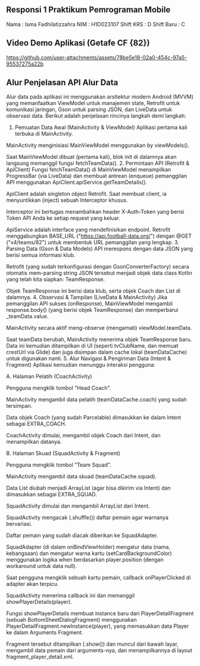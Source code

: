## Responsi 1 Praktikum Pemrograman Mobile
Nama       : Isma Fadhilatizzahra
NIM        : H1D023107
Shift KRS  : D
Shift Baru : C 

## Video Demo Aplikasi (Getafe CF {82})

https://github.com/user-attachments/assets/78be5e18-02a0-454c-97a5-95537275a22b

## Alur Penjelasan API Alur Data
Alur data pada aplikasi ini menggunakan arsitektur modern Android (MVVM) yang memanfaatkan ViewModel untuk manajemen state, Retrofit untuk komunikasi jaringan, Gson untuk parsing JSON, dan LiveData untuk observasi data.
Berikut adalah penjelasan rincinya langkah demi langkah:
1. Pemuatan Data Awal (MainActivity & ViewModel)
Aplikasi pertama kali terbuka di MainActivity.

MainActivity menginisiasi MainViewModel menggunakan by viewModels().

Saat MainViewModel dibuat (pertama kali), blok init di dalamnya akan langsung memanggil fungsi fetchTeamData().
2. Permintaan API (Retrofit & ApiClient)
Fungsi fetchTeamData() di MainViewModel menampilkan ProgressBar (via LiveData) dan membuat antrean (enqueue) pemanggilan API menggunakan ApiClient.apiService.getTeamDetails().

ApiClient adalah singleton object Retrofit. Saat membuat client, ia menyuntikkan (inject) sebuah Interceptor khusus.

Interceptor ini bertugas menambahkan header X-Auth-Token yang berisi Token API Anda ke setiap request yang keluar.

ApiService adalah interface yang mendefinisikan endpoint. Retrofit menggabungkan BASE_URL ("https://api.football-data.org/") dengan @GET ("v4/teams/82") untuk membentuk URL pemanggilan yang lengkap.
3. Parsing Data (Gson & Data Models)
API merespons dengan data JSON yang berisi semua informasi klub.

Retrofit (yang sudah terkonfigurasi dengan GsonConverterFactory) secara otomatis mem-parsing string JSON tersebut menjadi objek data class Kotlin yang telah kita siapkan: TeamResponse.

Objek TeamResponse ini berisi data klub, serta objek Coach dan List<Player> di dalamnya.
4. Observasi & Tampilan (LiveData & MainActivity)
Jika pemanggilan API sukses (onResponse), MainViewModel mengambil response.body() (yang berisi objek TeamResponse) dan memperbarui _teamData.value.

MainActivity secara aktif meng-observe (mengamati) viewModel.teamData.

Saat teamData berubah, MainActivity menerima objek TeamResponse baru. Data ini kemudian ditampilkan di UI (seperti tvClubName, dan memuat crestUrl via Glide) dan juga disimpan dalam cache lokal (teamDataCache) untuk digunakan nanti.
5. Alur Navigasi & Pengiriman Data (Intent & Fragment)
Aplikasi kemudian menunggu interaksi pengguna:

A. Halaman Pelatih (CoachActivity)

Pengguna mengklik tombol "Head Coach".

MainActivity mengambil data pelatih (teamDataCache.coach) yang sudah tersimpan.

Data objek Coach (yang sudah Parcelable) dimasukkan ke dalam Intent sebagai EXTRA_COACH.

CoachActivity dimulai, mengambil objek Coach dari Intent, dan menampilkan datanya.

B. Halaman Skuad (SquadActivity & Fragment)

Pengguna mengklik tombol "Team Squad".

MainActivity mengambil data skuad (teamDataCache.squad).

Data List<Player> diubah menjadi ArrayList<Player> (agar bisa dikirim via Intent) dan dimasukkan sebagai EXTRA_SQUAD.

SquadActivity dimulai dan mengambil ArrayList<Player> dari Intent.

SquadActivity mengacak (.shuffle()) daftar pemain agar warnanya bervariasi.

Daftar pemain yang sudah diacak diberikan ke SquadAdapter.

SquadAdapter (di dalam onBindViewHolder) mengatur data (nama, kebangsaan) dan mengatur warna kartu (setCardBackgroundColor) menggunakan logika when berdasarkan player.position (dengan workaround untuk data null).

Saat pengguna mengklik sebuah kartu pemain, callback onPlayerClicked di adapter akan terpicu.

SquadActivity menerima callback ini dan memanggil showPlayerDetails(player).

Fungsi showPlayerDetails membuat instance baru dari PlayerDetailFragment (sebuah BottomSheetDialogFragment) menggunakan PlayerDetailFragment.newInstance(player), yang memasukkan data Player ke dalam Arguments Fragment.

Fragment tersebut ditampilkan (.show()) dan muncul dari bawah layar, mengambil data pemain dari arguments-nya, dan menampilkannya di layout fragment_player_detail.xml.
